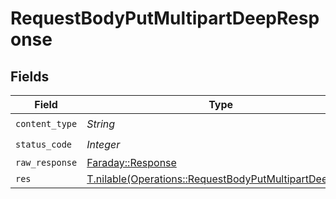 # RequestBodyPutMultipartDeepResponse


## Fields

| Field                                                                                                              | Type                                                                                                               | Required                                                                                                           | Description                                                                                                        |
| ------------------------------------------------------------------------------------------------------------------ | ------------------------------------------------------------------------------------------------------------------ | ------------------------------------------------------------------------------------------------------------------ | ------------------------------------------------------------------------------------------------------------------ |
| `content_type`                                                                                                     | *String*                                                                                                           | :heavy_check_mark:                                                                                                 | N/A                                                                                                                |
| `status_code`                                                                                                      | *Integer*                                                                                                          | :heavy_check_mark:                                                                                                 | N/A                                                                                                                |
| `raw_response`                                                                                                     | [Faraday::Response](https://www.rubydoc.info/gems/faraday/Faraday/Response)                                        | :heavy_minus_sign:                                                                                                 | N/A                                                                                                                |
| `res`                                                                                                              | [T.nilable(Operations::RequestBodyPutMultipartDeepRes)](../../models/operations/requestbodyputmultipartdeepres.md) | :heavy_minus_sign:                                                                                                 | OK                                                                                                                 |
